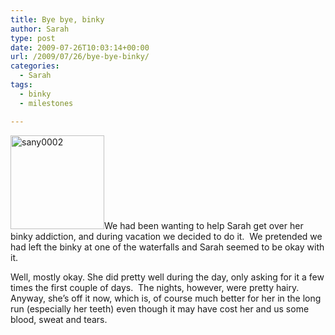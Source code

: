 ```yaml
---
title: Bye bye, binky
author: Sarah
type: post
date: 2009-07-26T10:03:14+00:00
url: /2009/07/26/bye-bye-binky/
categories:
  - Sarah
tags:
  - binky
  - milestones

---
```

[<img class="alignleft size-thumbnail wp-image-110" title="sany0002" src="/images/2009/08/sany0002-150x150.jpg" alt="sany0002" width="150" height="150" />][1]We had been wanting to help Sarah get over her binky addiction, and during vacation we decided to do it.  We pretended we had left the binky at one of the waterfalls and Sarah seemed to be okay with it.

Well, mostly okay. She did pretty well during the day, only asking for it a few times the first couple of days.  The nights, however, were pretty hairy.  Anyway, she&#8217;s off it now, which is, of course much better for her in the long run (especially her teeth) even though it may have cost her and us some blood, sweat and tears.

 [1]: /images/2009/08/sany0002.jpg